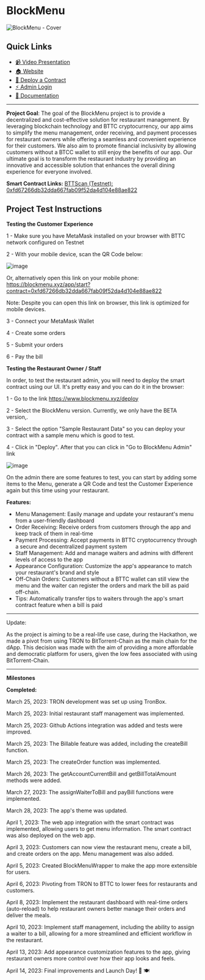 # BlockMenu

![BlockMenu - Cover](https://user-images.githubusercontent.com/101031495/232161680-cddd0de4-a07b-4d3c-b542-3d8d0b9192e6.png)

## Quick Links
- [📹 Video Presentation](https://youtu.be/lPTJ8-wMcWA)
- [🏠 Website](https://www.blockmenu.xyz)
- [🚀 Deploy a Contract](https://www.blockmenu.xyz/deploy)
- [⚡️ Admin Login](https://www.blockmenu.xyz/admin/auth)
- [📖 Documentation](https://www.blockmenu.xyz)


-----

**Project Goal**:
The goal of the BlockMenu project is to provide a decentralized and cost-effective solution for restaurant management. By leveraging blockchain technology and BTTC cryptocurrency, our app aims to simplify the menu management, order receiving, and payment processes for restaurant owners while offering a seamless and convenient experience for their customers. We also aim to promote financial inclusivity by allowing customers without a BTCC wallet to still enjoy the benefits of our app. Our ultimate goal is to transform the restaurant industry by providing an innovative and accessible solution that enhances the overall dining experience for everyone involved.

**Smart Contract Links:**
[BTTScan (Testnet): 0xfd67266db32dda667fab09f52da4d104e88ae822](https://testnet.bttcscan.com/address/0xfd67266db32dda667fab09f52da4d104e88ae822) 

## Project Test Instructions

**Testing the Customer Experience**

1 - Make sure you have MetaMask installed on your browser with BTTC network configured on Testnet

2 - With your mobile device, scan the QR Code below:

![image](https://user-images.githubusercontent.com/101031495/232162801-e2d48e94-8d5d-4cab-ba3e-b31152def578.png)


Or, alternatively open this link on your mobile phone: https://blockmenu.xyz/app/start?contract=0xfd67266db32dda667fab09f52da4d104e88ae822

Note: Despite you can open this link on browser, this link is optimized for mobile devices.

3 - Connect your MetaMask Wallet

4 - Create some orders

5 - Submit your orders

6 - Pay the bill

**Testing the Restaurant Owner / Staff**

In order, to test the restaurant admin, you will need to deploy the smart contract using our UI. It's pretty easy and you can do it in the browser:

1 - Go to the link https://www.blockmenu.xyz/deploy

2 - Select the BlockMenu version. Currently, we only have the BETA version,.

3 - Select the option "Sample Restaurant Data" so you can deploy your contract with a sample menu which is good to test.

4 - Click in "Deploy". After that you can click in "Go to BlockMenu Admin" link

![image](https://user-images.githubusercontent.com/101031495/232162904-7928cb88-d038-4000-b199-c2aabc83d097.png)

On the admin there are some features to test, you can start by adding some items to the Menu, generate a QR Code and test the Customer Experience again but this time using your restaurant.


**Features:**
* Menu Management: Easily manage and update your restaurant's menu from a user-friendly dashboard
* Order Receiving: Receive orders from customers through the app and keep track of them in real-time
* Payment Processing: Accept payments in BTTC cryptocurrency through a secure and decentralized payment system
* Staff Management: Add and manage waiters and admins with different levels of access to the app
* Appearance Configuration: Customize the app's appearance to match your restaurant's brand and style
* Off-Chain Orders: Customers without a BTTC wallet can still view the menu and the waiter can register the orders and mark the bill as paid off-chain.
* Tips: Automatically transfer tips to waiters through the app's smart contract feature when a bill is paid

-----

Update:

As the project is aiming to be a real-life use case, during the Hackathon, we made a pivot from using TRON to BitTorrent-Chain as the main chain for the dApp. This decision was made with the aim of providing a more affordable and democratic platform for users, given the low fees associated with using BitTorrent-Chain.

------

**Milestones**

**Completed:**

March 25, 2023: TRON development was set up using TronBox.

March 25, 2023: Initial restaurant staff management was implemented.

March 25, 2023: Github Actions integration was added and tests were improved.

March 25, 2023: The Billable feature was added, including the createBill function.

March 25, 2023: The createOrder function was implemented.

March 26, 2023: The getAccountCurrentBill and getBillTotalAmount methods were added.

March 27, 2023: The assignWaiterToBill and payBill functions were implemented.

March 28, 2023: The app's theme was updated.

April 1, 2023: The web app integration with the smart contract was implemented, allowing users to get menu information. The smart contract was also deployed on the web app.

April 3, 2023: Customers can now view the restaurant menu, create a bill, and create orders on the app. Menu management was also added.

April 5, 2023: Created BlockMenuWrapper to make the app more extensible for users.

April 6, 2023: Pivoting from TRON to BTTC to lower fees for restaurants and customers.

April 8, 2023: Implement the restaurant dashboard with real-time orders (auto-reload) to help restaurant owners better manage their orders and deliver the meals.

April 10, 2023: Implement staff management, including the ability to assign a waiter to a bill, allowing for a more streamlined and efficient workflow in the restaurant.

April 13, 2023: Add appearance customization features to the app, giving restaurant owners more control over how their app looks and feels.

April 14, 2023: Final improvements and Launch Day! 🚀 🍽

